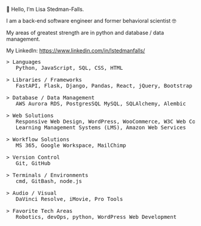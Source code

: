 <p>👋 Hello, I’m Lisa Stedman-Falls.</p>
<p> I am a back-end software engineer and former behavioral scientist 🤓</p>

<p>My areas of greatest strength are in python and database / data management.</p>

My LinkedIn: https://www.linkedin.com/in/lstedmanfalls/

<pre>
> Languages
   Python, JavaScript, SQL, CSS, HTML

> Libraries / Frameworks
   FastAPI, Flask, Django, Pandas, React, jQuery, Bootstrap
    
> Database / Data Management
   AWS Aurora RDS, PostgresSQL MySQL, SQLAlchemy, Alembic
    
> Web Solutions
   Responsive Web Design, WordPress, WooCommerce, W3C Web Content Accessibility Guidelines (WCAG), 
   Learning Management Systems (LMS), Amazon Web Services

> Workflow Solutions
   MS 365, Google Workspace, MailChimp
    
> Version Control
   Git, GitHub

> Terminals / Environments
   cmd, GitBash, node.js

> Audio / Visual
   DaVinci Resolve, iMovie, Pro Tools

> Favorite Tech Areas
   Robotics, devOps, python, WordPress Web Development
</pre>
